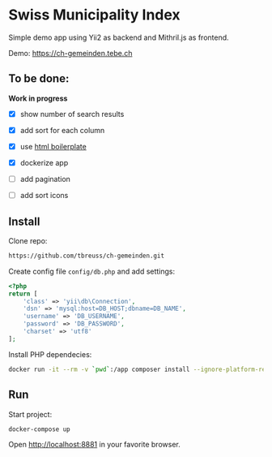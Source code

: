 # Swiss Municipality Index

Simple demo app using Yii2 as backend and Mithril.js as frontend.

Demo: <https://ch-gemeinden.tebe.ch>


## To be done:

**Work in progress**

- [x] show number of search results
- [x] add sort for each column
- [x] use [html boilerplate](https://github.com/tbreuss/html-boilerplate)
- [x] dockerize app
- [ ] add pagination
- [ ] add sort icons


## Install

Clone repo:

~~~bash
https://github.com/tbreuss/ch-gemeinden.git
~~~

Create config file `config/db.php` and add settings:

~~~php
<?php
return [
    'class' => 'yii\db\Connection',
    'dsn' => 'mysql:host=DB_HOST;dbname=DB_NAME',
    'username' => 'DB_USERNAME',
    'password' => 'DB_PASSWORD',
    'charset' => 'utf8'
];
~~~

Install PHP dependecies:

~~~bash
docker run -it --rm -v `pwd`:/app composer install --ignore-platform-reqs
~~~


## Run

Start project:

~~~bash
docker-compose up
~~~ 

Open <http://localhost:8881> in your favorite browser.
